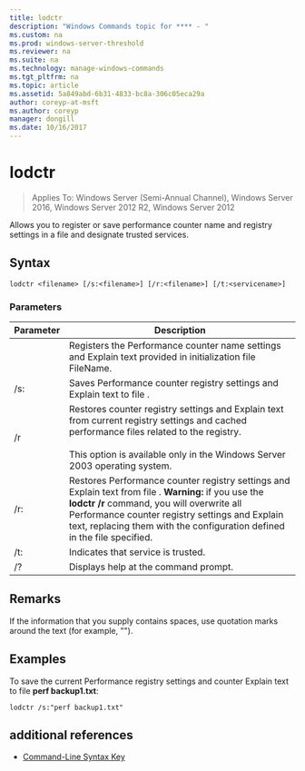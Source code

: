 ```yaml
---
title: lodctr
description: "Windows Commands topic for **** - "
ms.custom: na
ms.prod: windows-server-threshold
ms.reviewer: na
ms.suite: na
ms.technology: manage-windows-commands
ms.tgt_pltfrm: na
ms.topic: article
ms.assetid: 5a849abd-6b31-4833-bc8a-306c05eca29a
author: coreyp-at-msft
ms.author: coreyp
manager: dongill
ms.date: 10/16/2017
---
```

# lodctr

>Applies To: Windows Server (Semi-Annual Channel), Windows Server 2016, Windows Server 2012 R2, Windows Server 2012

Allows you to register or save performance counter name and registry settings in a file and designate trusted services.
## Syntax
```
lodctr <filename> [/s:<filename>] [/r:<filename>] [/t:<servicename>]
```
### Parameters
|Parameter|Description|
|-------|--------|
|<filename>|Registers the Performance counter name settings and Explain text provided in initialization file FileName.|
|/s:<filename>|Saves Performance counter registry settings and Explain text to file <filename>.|
|/r|Restores counter registry settings and Explain text from current registry settings and cached performance files related to the registry.<br /><br />This option is available only in the Windows Server 2003 operating system.|
|/r:<filename>|Restores Performance counter registry settings and Explain text from file <filename>. **Warning:** if you use the **lodctr /r** command, you will overwrite all Performance counter registry settings and Explain text, replacing them with the configuration defined in the file specified.|
|/t:<servicename>|Indicates that service <servicename> is trusted.|
|/?|Displays help at the command prompt.|
## Remarks
If the information that you supply contains spaces, use quotation marks around the text (for example, "<filename>").
## <a name="BKMK_Examples"></a>Examples
To save the current Performance registry settings and counter Explain text to file **perf backup1.txt**:
```
lodctr /s:"perf backup1.txt"
```
## additional references
-   [Command-Line Syntax Key](command-line-syntax-key.md)

